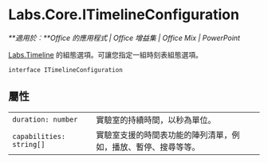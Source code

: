 
# <a name="labs.core.itimelineconfiguration"></a>Labs.Core.ITimelineConfiguration

 _**適用於︰**Office 的應用程式 | Office 增益集 | Office Mix | PowerPoint_

[Labs.Timeline](../../reference/office-mix/labs.timeline.md) 的組態選項。可讓您指定一組時刻表組態選項。

```
interface ITimelineConfiguration
```


## <a name="properties"></a>屬性


|||
|:-----|:-----|
| `duration: number`|實驗室的持續時間，以秒為單位。|
| `capabilities: string[]`|實驗室支援的時間表功能的陣列清單，例如，播放、暫停、搜尋等等。|
